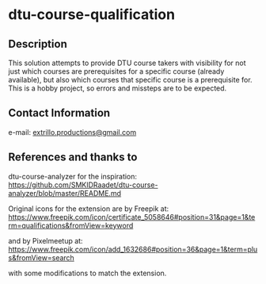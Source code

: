 # dtu-course-qualification
## Description
This solution attempts to provide DTU course takers with visibility for not just which courses are prerequisites for a specific course (already available), but also which courses that specific course is a prerequisite for. This is a hobby project, so errors and missteps are to be expected.

## Contact Information
e-mail: extrillo.productions@gmail.com

## References and thanks to
dtu-course-analyzer for the inspiration:
https://github.com/SMKIDRaadet/dtu-course-analyzer/blob/master/README.md

Original icons for the extension are by Freepik at:
https://www.freepik.com/icon/certificate_5058646#position=31&page=1&term=qualifications&fromView=keyword

and by Pixelmeetup at:
https://www.freepik.com/icon/add_1632686#position=36&page=1&term=plus&fromView=search

with some modifications to match the extension.
